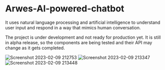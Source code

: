 # Arwes-AI-powered-chatbot
It uses natural language processing and artificial intelligence to understand user input and respond in a way that mimics human conversation. 

The project is under development and not ready for production yet. It is still in alpha release, so the components are being tested and their API may change as it gets completed.

![Screenshot 2023-02-09 212753](https://user-images.githubusercontent.com/96856484/217876655-79f40ba0-cd35-402a-8098-89407c93a7d9.jpg)
![Screenshot 2023-02-09 213347](https://user-images.githubusercontent.com/96856484/217876679-500c93ea-5ca9-44b2-8d52-f57959058352.jpg)
![Screenshot 2023-02-09 213448](https://user-images.githubusercontent.com/96856484/217876733-73888702-f6bc-4c93-97e3-47a600c14210.jpg)
